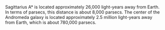 Sagittarius A* is located approximately 26,000 light-years away from Earth. In terms of parsecs, this distance is about 8,000 parsecs. The center of the Andromeda galaxy is located approximately 2.5 million light-years away from Earth, which is about 780,000 parsecs.
